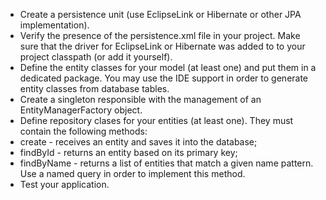 - Create a persistence unit (use EclipseLink or Hibernate or other JPA implementation).
- Verify the presence of the persistence.xml file in your project. Make sure that the driver for EclipseLink or Hibernate was added to to your project classpath (or add it yourself).
- Define the entity classes for your model (at least one) and put them in a dedicated package. You may use the IDE support in order to generate entity classes from database tables.
- Create a singleton responsible with the management of an EntityManagerFactory object.
- Define repository clases for your entities (at least one). They must contain the following methods:
 - create - receives an entity and saves it into the database;
 - findById - returns an entity based on its primary key;
 - findByName - returns a list of entities that match a given name pattern. Use a named query in order to implement this method.
- Test your application.
